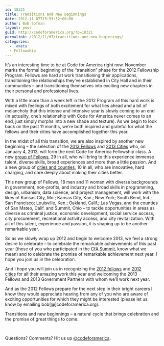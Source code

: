 ```yaml
---
id: 18321
title: Transitions and New Beginnings
date: 2012-11-07T15:53:52+00:00
author: Bob Sofman
layout: post
guid: http://codeforamerica.org/?p=18321
permalink: /2012/11/07/transitions-and-new-beginnings/
categories:
  - '#meta'
  - Fellowship
---
```

It&#8217;s an interesting time to be at Code for America right now. November marks the formal beginning of the &#8220;transition&#8221; phase for the 2012 Fellowship Program. Fellows are hard at work transitioning their applications, transitioning the relationships they’ve established in City Hall and in their communities &#8211; and transitioning themselves into exciting new chapters in their personal and professional lives.

With a little more than a week left in the 2012 Program all this hard work is mixed with feelings of both excitement for what lies ahead and a bit of melancholy that this intense and intensive year is slowly coming to an end (in actuality, one’s relationship with Code for America never comes to an end, just simply morphs into a new shade and texture). As we begin to look back on the past 11 months, we’re both inspired and grateful for what the fellows and their cities have accomplished together this year.

In the midst of all this transition, we are also inspired by another new beginning &#8211; the selection of the <a href="http://codeforamerica.org/2013-fellows/" target="_blank">2013 Fellows</a> and <a href="http://codeforamerica.org/2013-partners/" target="_blank">2013 Cities</a> who, on January 4, 2013, will form the next Code for America Fellowship class. A new <a href="http://codeforamerica.org/2013-fellows/" target="_blank">group of Fellows</a>, 29 in all, who will bring to this experience immense talent, diverse skills, broad experiences and more than a little passion. And a new group of <a href="http://codeforamerica.org/2013" target="_blank">cities and counties</a>, 10 in all, who are innovative, hard charging, and care deeply about making their cities better.

This new group of Fellows, 18 men and 11 woman with diverse backgrounds in government, non-profits, and industry and broad skills in programming, design, urbanism, data science, and project management, will work with the likes of Kansas City, Mo.; Kansas City, Kan.; New York; South Bend, Ind.; San Francisco; Louisville, Ken.; Oakland, Calif.; Las Vegas, and the counties of San Mateo, Calif. and Summit, Ohio – to tackle opportunities in areas as diverse as criminal justice, economic development, social service access, city procurement, recreational activity access, and city revitalization. With all of this talent, experience and passion, it is shaping up to be another remarkable year.

So as we slowly wrap up 2012 and begin to welcome 2013, we feel a strong desire to celebrate &#8211; to celebrate the remarkable achievements of this past year (those of you who participated in the <a href="http://cfasummit.org" target="_blank">CfA Summit</a>, know what we mean) and to celebrate the promise of remarkable achievement next year. I hope you join us in the celebration.

And I hope you will join us in recognizing the <a href="http://codeforamerica.org/2012-fellows/" target="_blank">2012 fellows</a> and <a href="http://codeforamerica.org/cfa-2012/" target="_blank">2012 cities</a> for all their amazing work this year and welcoming the 2013 Fellows and 2013 Government Partners with whom we’ll work next year.

And as the 2012 Fellows prepare for the next step in their bright careers I know they would appreciate hearing from any of you who are aware of exciting opportunities for which they might be interested (please let us know by emailing bob[@]codeforamerica.org).

Transitions and new beginnings – a natural cycle that brings celebration and the promise of great things to come.

&nbsp;

Questions? Comments? Hit us up <a href="http://twitter.com/codeforamerica" target="_blank">@codeforamerica</a>.